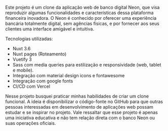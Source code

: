 Este projeto é um clone da aplicação web de banco digital Neon, que visa reproduzir algumas funcionalidades e características dessa plataforma financeira inovadora. O Neon é conhecido por oferecer uma experiência bancária totalmente digital, sem agências físicas, e por fornecer aos seus clientes uma interface amigável e intuitiva.

Tecnologias utilizadas:
- Nuxt 3.6
- Nuxt pages (Roteamento)
- Vuetify 3
- Sass com media queries para estilização e responsividade (web, tablet e mobile).
- Integração com material design icons e fontawesome
- Integração com google fonts
- CI/CD com Vercel

Nesse projeto busquei praticar minhas habilidades de criar um clone funcional. A ideia é disponibilizar o código-fonte no GitHub para que outras pessoas interessadas em desenvolvimento de aplicações web possam estudar e se inspirar no projeto. Vale ressaltar que esse projeto é apenas uma iniciativa educativa e não tem relação direta com o banco Neon ou suas operações oficiais.
